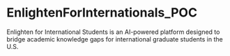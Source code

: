 # EnlightenForInternationals_POC
Enlighten for International Students is an AI-powered platform designed to bridge academic knowledge gaps for international graduate students in the U.S. 
